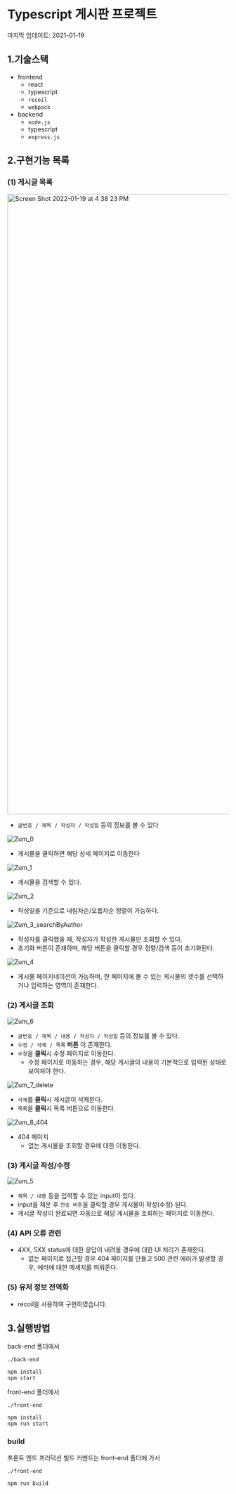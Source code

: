 # Typescript 게시판 프로젝트

마지막 업데이트: 2021-01-19

## 1.기술스택

- frontend
  - react
  - typescript
  - `recoil`
  - `webpack`
- backend
  - `node.js`
  - typescript
  - `express.js`

## 2.구현기능 목록

### (1) 게시글 목록

<img width="1412" alt="Screen Shot 2022-01-19 at 4 38 23 PM" src="https://user-images.githubusercontent.com/22067260/150086014-4d8cbe0a-68fc-4db7-9607-81d2f670749a.png">

- `글번호 / 제목 / 작성자 / 작성일` 등의 정보를 볼 수 있다

![Zum_0](https://user-images.githubusercontent.com/22067260/150115373-f5f35610-795b-45c8-a939-c9e641208b2f.gif)

- 게시물을 클릭하면 해당 상세 페이지로 이동한다

![Zum_1](https://user-images.githubusercontent.com/22067260/150115415-f5c2f6df-b8b2-44ee-b974-c3d1fed6a34a.gif)

- 게시물을 검색할 수 있다.

![Zum_2](https://user-images.githubusercontent.com/22067260/150115431-7b30ac92-99f3-4d10-aa19-d9911e9c1476.gif)

- 작성일을 기준으로 내림차순/오름차순 정렬이 가능하다.

![Zum_3_searchByAuthor](https://user-images.githubusercontent.com/22067260/150116958-6da223d3-6c48-43ff-a4e7-7aab629a4c7a.gif)

- 작성자를 클릭했을 때, 작성자가 작성한 게시물만 조회할 수 있다.
- 초기화 버튼이 존재하며, 해당 버튼을 클릭할 경우 정렬/검색 등이 초기화된다.

![Zum_4](https://user-images.githubusercontent.com/22067260/150115457-976b7f20-8ae2-47e8-a8cf-56d4c505773c.gif)

- 게시물 페이지네이션이 가능하며, 한 페이지에 볼 수 있는 게시물의 갯수를 선택하거나 입력하는 영역이 존재한다.


### (2) 게시글 조회

![Zum_6](https://user-images.githubusercontent.com/22067260/150115464-23686213-b3c2-4283-81c8-27b663920823.gif)

- `글번호 / 제목 / 내용 / 작성자 / 작성일` 등의 정보를 볼 수 있다.
- `수정 / 삭제 / 목록` **버튼** 이 존재한다.
- `수정`을 **클릭**시 수정 페이지로 이동한다.
  - 수정 페이지로 이동하는 경우, 해당 게시글의 내용이 기본적으로 입력된 상태로 보여져야 한다.

![Zum_7_delete](https://user-images.githubusercontent.com/22067260/150117727-a9403033-b426-479f-b1b9-61cb0eba7763.gif)

- `삭제`를 **클릭**시 게시글이 삭제된다.
- `목록`을 **클릭**시 목록 버튼으로 이동한다.

![Zum_8_404](https://user-images.githubusercontent.com/22067260/150117741-3d01ddab-7f13-4a13-959b-fb25232e440f.gif)

- 404 페이지
  - 없는 게시물을 조회할 경우에 대한 이동한다.

### (3) 게시글 작성/수정

![Zum_5](https://user-images.githubusercontent.com/22067260/150115461-98545117-0621-4b3a-a3c6-c22e851510a0.gif)

- `제목 / 내용` 등을 입력할 수 있는 input이 있다.
- input을 채운 후 `전송 버튼`을 클릭할 경우 게시물이 작성(수정) 된다.
- 게시글 작성이 완료되면 자동으로 해당 게시물을 조회하는 페이지로 이동한다.

### (4) API 오류 관련

- 4XX, 5XX status에 대한 응답이 내려올 경우에 대한 UI 처리가 존재한다.
  - 없는 페이지로 접근할 경우 404 페이지를 만들고 500 관련 에러가 발생할 경우, 에러에 대한 메세지를 띄워준다.

### (5) 유저 정보 전역화

- recoil을 사용하여 구현하였습니다.


## 3.실행방법

back-end 폴더에서

```text
./back-end

npm install
npm start
```

front-end 폴더에서

```text
./front-end

npm install
npm run start
```

### build

프론트 엔드 프러덕션 빌드 커멘드는 front-end 폴더에 가서

```text
./front-end

npm run build
```
